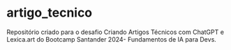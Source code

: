 # artigo_tecnico

Repositório criado para o desafio Criando Artigos Técnicos com ChatGPT e Lexica.art do Bootcamp Santander 2024- Fundamentos de IA para Devs.
